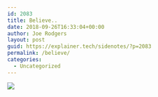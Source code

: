 ```yaml
---
id: 2083
title: Believe..
date: 2018-09-26T16:33:04+00:00
author: Joe Rodgers
layout: post
guid: https://explainer.tech/sidenotes/?p=2083
permalink: /believe/
categories:
  - Uncategorized
---
```

<img class="posthaven-gallery-image" src="https://i0.wp.com/phaven-prod.s3.amazonaws.com/files/image_part/asset/2142371/tDKhwxlSs9W-mbzK36RrwcNoWQY/medium_Screenshot_20180926-230747.png?resize=800%2C445&#038;ssl=1" data-posthaven-state="processed" data-medium-src="https://i0.wp.com/phaven-prod.s3.amazonaws.com/files/image_part/asset/2142371/tDKhwxlSs9W-mbzK36RrwcNoWQY/medium_Screenshot_20180926-230747.png?resize=800%2C445&#038;ssl=1" data-medium-width="800" data-medium-height="445" data-large-src="https://phaven-prod.s3.amazonaws.com/files/image_part/asset/2142371/tDKhwxlSs9W-mbzK36RrwcNoWQY/large_Screenshot_20180926-230747.png" data-large-width="1200" data-large-height="667" data-thumb-src="https://phaven-prod.s3.amazonaws.com/files/image_part/asset/2142371/tDKhwxlSs9W-mbzK36RrwcNoWQY/thumb_Screenshot_20180926-230747.png" data-thumb-width="200" data-thumb-height="200" data-xlarge-src="https://phaven-prod.s3.amazonaws.com/files/image_part/asset/2142371/tDKhwxlSs9W-mbzK36RrwcNoWQY/xlarge_Screenshot_20180926-230747.png" data-xlarge-width="2048" data-xlarge-height="1139" data-orig-src="https://phaven-prod.s3.amazonaws.com/files/image_part/asset/2142371/tDKhwxlSs9W-mbzK36RrwcNoWQY/Screenshot_20180926-230747.png" data-orig-width="2048" data-orig-height="1139" data-posthaven-id="2142371" data-recalc-dims="1" />